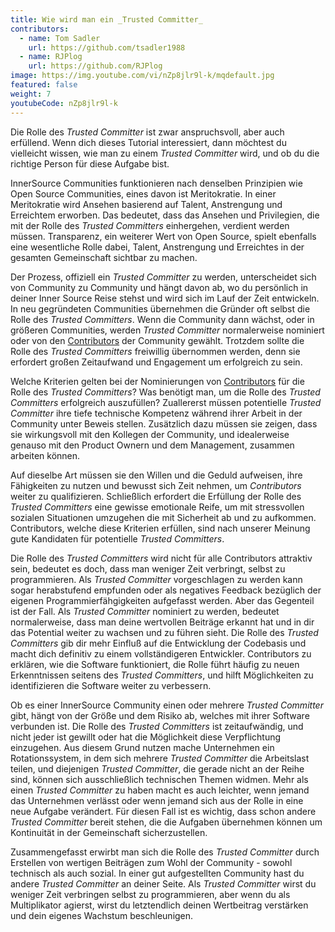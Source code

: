 ```yaml
---
title: Wie wird man ein _Trusted Committer_
contributors:
  - name: Tom Sadler
    url: https://github.com/tsadler1988
  - name: RJPlog
    url: https://github.com/RJPlog
image: https://img.youtube.com/vi/nZp8jlr9l-k/mqdefault.jpg
featured: false
weight: 7
youtubeCode: nZp8jlr9l-k
---
```

<div class="paragraph">
<p>Die Rolle des <em>Trusted Committer</em> ist zwar anspruchsvoll, aber auch erfüllend. Wenn dich dieses Tutorial interessiert, dann möchtest du vielleicht wissen, wie man zu einem <em>Trusted Committer</em> wird, und ob du die richtige Person für diese Aufgabe bist.</p>
</div>
<div class="paragraph">
<p>InnerSource Communities funktionieren nach denselben Prinzipien wie Open Source Communities, eines davon ist Meritokratie. In einer Meritokratie wird Ansehen basierend auf Talent, Anstrengung und Erreichtem erworben. Das bedeutet, dass das Ansehen und Privilegien, die mit der Rolle des <em>Trusted Committers</em> einhergehen, verdient werden müssen.
Transparenz, ein weiterer Wert von Open Source, spielt ebenfalls eine wesentliche Rolle dabei, Talent, Anstrengung und Erreichtes in der gesamten Gemeinschaft sichtbar zu machen.</p>
</div>
<div class="paragraph">
<p>Der Prozess, offiziell ein <em>Trusted Committer</em> zu werden, unterscheidet sich von Community zu Community und hängt davon ab, wo du persönlich in deiner Inner Source Reise stehst und wird sich im Lauf der Zeit entwickeln. In neu gegründeten Communities übernehmen die Gründer oft selbst die Rolle des <em>Trusted Committers</em>. Wenn die Community dann wächst, oder in größeren Communities, werden <em>Trusted Committer</em> normalerweise nominiert oder von den <a href="https://innersourcecommons.org/learn/learning-path/contributor/01">Contributors</a> der Community gewählt.
Trotzdem sollte die Rolle des <em>Trusted Committers</em> freiwillig übernommen werden, denn sie erfordert großen Zeitaufwand und Engagement um erfolgreich zu sein.</p>
</div>
<div class="paragraph">
<p>Welche Kriterien gelten bei der Nominierungen von <a href="https://innersourcecommons.org/learn/learning-path/contributor/01">Contributors</a> für die Rolle des <em>Trusted Committers</em>? Was benötigt man, um die Rolle des <em>Trusted Committers</em> erfolgreich auszufüllen? Zuallererst müssen potentielle <em>Trusted Committer</em> ihre tiefe technische Kompetenz während ihrer Arbeit in der Community unter Beweis stellen. Zusätzlich dazu müssen sie zeigen, dass sie wirkungsvoll mit den Kollegen der Community, und idealerweise genauso mit den Product Ownern und dem Management, zusammen arbeiten können.</p>
</div>
<div class="paragraph">
<p>Auf dieselbe Art müssen sie den Willen und die Geduld aufweisen, ihre Fähigkeiten zu nutzen und bewusst sich Zeit nehmen, um <em>Contributors</em> weiter zu qualifizieren. Schließlich erfordert die Erfüllung der Rolle des <em>Trusted Committers</em> eine gewisse emotionale Reife, um mit stressvollen sozialen Situationen umzugehen die mit Sicherheit ab und zu aufkommen.
Contributors, welche diese Kriterien erfüllen, sind nach unserer Meinung gute Kandidaten für potentielle <em>Trusted Committers</em>.</p>
</div>
<div class="paragraph">
<p>Die Rolle des <em>Trusted Committers</em> wird nicht für alle Contributors attraktiv sein, bedeutet es doch, dass man weniger Zeit verbringt, selbst zu programmieren. Als <em>Trusted Committer</em> vorgeschlagen zu werden kann sogar herabstufend empfunden oder als negatives Feedback bezüglich der eigenen Programmierfähgigkeiten aufgefasst werden. Aber das Gegenteil ist der Fall. Als <em>Trusted Committer</em> nominiert zu werden, bedeutet normalerweise, dass man deine wertvollen Beiträge erkannt hat und in dir das Potential weiter zu wachsen und zu führen sieht. Die Rolle des <em>Trusted Committers</em> gib dir mehr Einfluß auf die Entwicklung der Codebasis und macht dich definitiv zu einem vollständigeren Entwickler. Contributors zu erklären, wie die Software funktioniert, die Rolle führt häufig zu neuen Erkenntnissen seitens des <em>Trusted Committers</em>, und hilft Möglichkeiten zu identifizieren die Software weiter zu verbessern.</p>
</div>
<div class="paragraph">
<p>Ob es einer InnerSource Community einen oder mehrere <em>Trusted Committer</em> gibt, hängt von der Größe und dem Risiko ab, welches mit ihrer Software verbunden ist.
Die Rolle des <em>Trusted Committers</em> ist zeitaufwändig, und nicht jeder ist gewillt oder hat die Möglichkeit diese Verpflichtung einzugehen. Aus diesem Grund nutzen mache Unternehmen ein Rotationssystem, in dem sich mehrere <em>Trusted Committer</em> die Arbeitslast teilen, und diejenigen <em>Trusted Committer</em>, die gerade nicht an der Reihe sind, können sich ausschließlich technischen Themen widmen. Mehr als einen <em>Trusted Committer</em> zu haben macht es auch leichter, wenn jemand das Unternehmen verlässt oder wenn jemand sich aus der Rolle in eine neue Aufgabe verändert. Für diesen Fall ist es wichtig, dass schon andere <em>Trusted Committer</em> bereit stehen, die die Aufgaben übernehmen können um Kontinuität in der Gemeinschaft sicherzustellen.</p>
</div>
<div class="paragraph">
<p>Zusammengefasst erwirbt man sich die Rolle des <em>Trusted Committer</em> durch Erstellen von wertigen Beiträgen zum Wohl der Community - sowohl technisch als auch sozial. In einer gut aufgestellten Community hast du andere <em>Trusted Committer</em> an deiner Seite. Als <em>Trusted Committer</em> wirst du weniger Zeit verbringen selbst zu programmieren, aber wenn du als Multiplikator agierst, wirst du letztendlich deinen Wertbeitrag verstärken und dein eigenes Wachstum beschleunigen.</p>
</div>
<!--- This file autogenerated from https://github.com/InnerSourceCommons/InnerSourceLearningPath/blob/master/scripts -->
